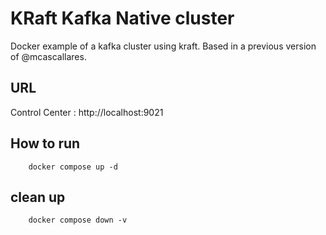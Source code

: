 # KRaft Kafka Native cluster

Docker example of a kafka cluster using kraft. Based in a previous version of @mcascallares.

## URL

Control Center : http://localhost:9021


## How to run

```shell
    docker compose up -d
````


## clean up

```shell
    docker compose down -v
```